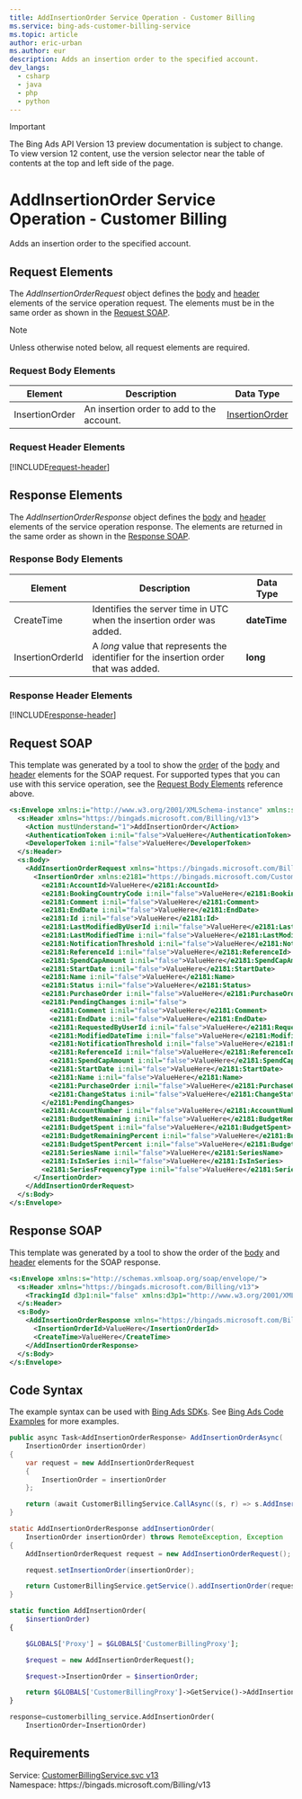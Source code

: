 ```yaml
---
title: AddInsertionOrder Service Operation - Customer Billing
ms.service: bing-ads-customer-billing-service
ms.topic: article
author: eric-urban
ms.author: eur
description: Adds an insertion order to the specified account.
dev_langs: 
  - csharp
  - java
  - php
  - python
---
```

> [!IMPORTANT]
> The Bing Ads API Version 13 preview documentation is subject to change. To view version 12 content, use the version selector near the table of contents at the top and left side of the page.

# AddInsertionOrder Service Operation - Customer Billing
Adds an insertion order to the specified account.

## <a name="request"></a>Request Elements
The *AddInsertionOrderRequest* object defines the [body](#request-body) and [header](#request-header) elements of the service operation request. The elements must be in the same order as shown in the [Request SOAP](#request-soap). 

> [!NOTE]
> Unless otherwise noted below, all request elements are required.

### <a name="request-body"></a>Request Body Elements

|Element|Description|Data Type|
|-----------|---------------|-------------|
|<a name="insertionorder"></a>InsertionOrder|An insertion order to add to the account.|[InsertionOrder](insertionorder.md)|

### <a name="request-header"></a>Request Header Elements
[!INCLUDE[request-header](./includes/request-header.md)]

## <a name="response"></a>Response Elements
The *AddInsertionOrderResponse* object defines the [body](#response-body) and [header](#response-header) elements of the service operation response. The elements are returned in the same order as shown in the [Response SOAP](#response-soap).

### <a name="response-body"></a>Response Body Elements

|Element|Description|Data Type|
|-----------|---------------|-------------|
|<a name="createtime"></a>CreateTime|Identifies the server time in UTC when the insertion order was added.|**dateTime**|
|<a name="insertionorderid"></a>InsertionOrderId|A *long* value that represents the identifier for the insertion order that was added.|**long**|

### <a name="response-header"></a>Response Header Elements
[!INCLUDE[response-header](./includes/response-header.md)]

## <a name="request-soap"></a>Request SOAP
This template was generated by a tool to show the [order](../guides/services-protocol.md#element-order) of the [body](#request-body) and [header](#request-header) elements for the SOAP request. For supported types that you can use with this service operation, see the [Request Body Elements](#request-header) reference above.

```xml
<s:Envelope xmlns:i="http://www.w3.org/2001/XMLSchema-instance" xmlns:s="http://schemas.xmlsoap.org/soap/envelope/">
  <s:Header xmlns="https://bingads.microsoft.com/Billing/v13">
    <Action mustUnderstand="1">AddInsertionOrder</Action>
    <AuthenticationToken i:nil="false">ValueHere</AuthenticationToken>
    <DeveloperToken i:nil="false">ValueHere</DeveloperToken>
  </s:Header>
  <s:Body>
    <AddInsertionOrderRequest xmlns="https://bingads.microsoft.com/Billing/v13">
      <InsertionOrder xmlns:e2181="https://bingads.microsoft.com/Customer/v13/Entities" i:nil="false">
        <e2181:AccountId>ValueHere</e2181:AccountId>
        <e2181:BookingCountryCode i:nil="false">ValueHere</e2181:BookingCountryCode>
        <e2181:Comment i:nil="false">ValueHere</e2181:Comment>
        <e2181:EndDate i:nil="false">ValueHere</e2181:EndDate>
        <e2181:Id i:nil="false">ValueHere</e2181:Id>
        <e2181:LastModifiedByUserId i:nil="false">ValueHere</e2181:LastModifiedByUserId>
        <e2181:LastModifiedTime i:nil="false">ValueHere</e2181:LastModifiedTime>
        <e2181:NotificationThreshold i:nil="false">ValueHere</e2181:NotificationThreshold>
        <e2181:ReferenceId i:nil="false">ValueHere</e2181:ReferenceId>
        <e2181:SpendCapAmount i:nil="false">ValueHere</e2181:SpendCapAmount>
        <e2181:StartDate i:nil="false">ValueHere</e2181:StartDate>
        <e2181:Name i:nil="false">ValueHere</e2181:Name>
        <e2181:Status i:nil="false">ValueHere</e2181:Status>
        <e2181:PurchaseOrder i:nil="false">ValueHere</e2181:PurchaseOrder>
        <e2181:PendingChanges i:nil="false">
          <e2181:Comment i:nil="false">ValueHere</e2181:Comment>
          <e2181:EndDate i:nil="false">ValueHere</e2181:EndDate>
          <e2181:RequestedByUserId i:nil="false">ValueHere</e2181:RequestedByUserId>
          <e2181:ModifiedDateTime i:nil="false">ValueHere</e2181:ModifiedDateTime>
          <e2181:NotificationThreshold i:nil="false">ValueHere</e2181:NotificationThreshold>
          <e2181:ReferenceId i:nil="false">ValueHere</e2181:ReferenceId>
          <e2181:SpendCapAmount i:nil="false">ValueHere</e2181:SpendCapAmount>
          <e2181:StartDate i:nil="false">ValueHere</e2181:StartDate>
          <e2181:Name i:nil="false">ValueHere</e2181:Name>
          <e2181:PurchaseOrder i:nil="false">ValueHere</e2181:PurchaseOrder>
          <e2181:ChangeStatus i:nil="false">ValueHere</e2181:ChangeStatus>
        </e2181:PendingChanges>
        <e2181:AccountNumber i:nil="false">ValueHere</e2181:AccountNumber>
        <e2181:BudgetRemaining i:nil="false">ValueHere</e2181:BudgetRemaining>
        <e2181:BudgetSpent i:nil="false">ValueHere</e2181:BudgetSpent>
        <e2181:BudgetRemainingPercent i:nil="false">ValueHere</e2181:BudgetRemainingPercent>
        <e2181:BudgetSpentPercent i:nil="false">ValueHere</e2181:BudgetSpentPercent>
        <e2181:SeriesName i:nil="false">ValueHere</e2181:SeriesName>
        <e2181:IsInSeries i:nil="false">ValueHere</e2181:IsInSeries>
        <e2181:SeriesFrequencyType i:nil="false">ValueHere</e2181:SeriesFrequencyType>
      </InsertionOrder>
    </AddInsertionOrderRequest>
  </s:Body>
</s:Envelope>
```

## <a name="response-soap"></a>Response SOAP
This template was generated by a tool to show the order of the [body](#response-body) and [header](#response-header) elements for the SOAP response.

```xml
<s:Envelope xmlns:s="http://schemas.xmlsoap.org/soap/envelope/">
  <s:Header xmlns="https://bingads.microsoft.com/Billing/v13">
    <TrackingId d3p1:nil="false" xmlns:d3p1="http://www.w3.org/2001/XMLSchema-instance">ValueHere</TrackingId>
  </s:Header>
  <s:Body>
    <AddInsertionOrderResponse xmlns="https://bingads.microsoft.com/Billing/v13">
      <InsertionOrderId>ValueHere</InsertionOrderId>
      <CreateTime>ValueHere</CreateTime>
    </AddInsertionOrderResponse>
  </s:Body>
</s:Envelope>
```

## <a name="example"></a>Code Syntax
The example syntax can be used with [Bing Ads SDKs](../guides/client-libraries.md). See [Bing Ads Code Examples](../guides/code-examples.md) for more examples.
```csharp
public async Task<AddInsertionOrderResponse> AddInsertionOrderAsync(
	InsertionOrder insertionOrder)
{
	var request = new AddInsertionOrderRequest
	{
		InsertionOrder = insertionOrder
	};

	return (await CustomerBillingService.CallAsync((s, r) => s.AddInsertionOrderAsync(r), request));
}
```
```java
static AddInsertionOrderResponse addInsertionOrder(
	InsertionOrder insertionOrder) throws RemoteException, Exception
{
	AddInsertionOrderRequest request = new AddInsertionOrderRequest();

	request.setInsertionOrder(insertionOrder);

	return CustomerBillingService.getService().addInsertionOrder(request);
}
```
```php
static function AddInsertionOrder(
	$insertionOrder)
{

	$GLOBALS['Proxy'] = $GLOBALS['CustomerBillingProxy'];

	$request = new AddInsertionOrderRequest();

	$request->InsertionOrder = $insertionOrder;

	return $GLOBALS['CustomerBillingProxy']->GetService()->AddInsertionOrder($request);
}
```
```python
response=customerbilling_service.AddInsertionOrder(
	InsertionOrder=InsertionOrder)
```

## Requirements
Service: [CustomerBillingService.svc v13](https://clientcenter.api.bingads.microsoft.com/Api/Billing/v13/CustomerBillingService.svc)  
Namespace: https\://bingads.microsoft.com/Billing/v13  

